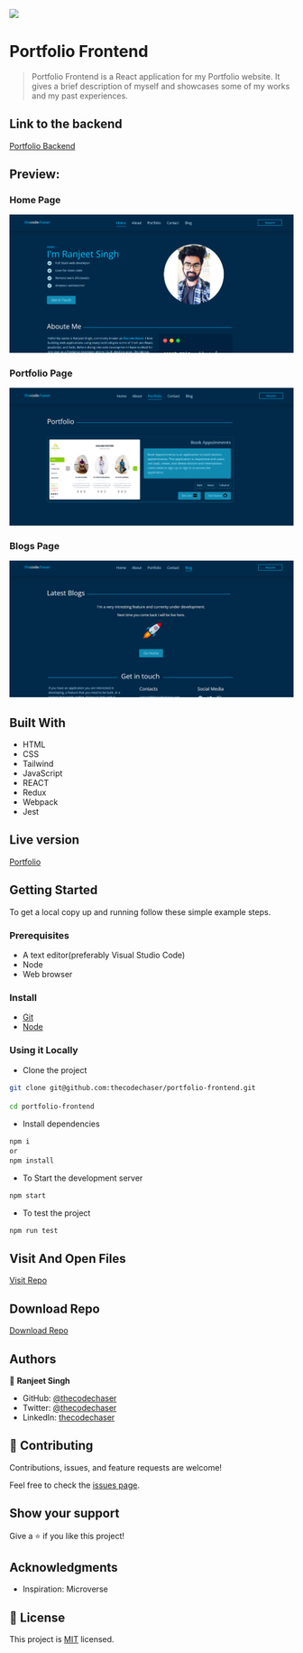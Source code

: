 ![](https://img.shields.io/badge/thecodechaser-blueviolet)

# Portfolio Frontend

> Portfolio Frontend is a React application for my Portfolio website. It gives a brief description of myself and showcases some of my works and my past experiences.

## Link to the backend

[Portfolio Backend]()

## Preview:

### Home Page

![screenshot](./src/assets/images/previews/preview1.png)

### Portfolio Page

![screenshot](./src/assets/images/previews/preview2.png)

### Blogs Page

![screenshot](./src/assets/images/previews/preview3.png)

## Built With

- HTML
- CSS
- Tailwind
- JavaScript
- REACT
- Redux
- Webpack
- Jest

## Live version

[Portfolio](https://thecodechaser.com/)

## Getting Started

To get a local copy up and running follow these simple example steps.

### Prerequisites
- A text editor(preferably Visual Studio Code)
- Node
- Web browser

### Install
- [Git](https://git-scm.com/downloads)
- [Node](https://nodejs.org/en/download/)

### Using it Locally

- Clone the project

```bash 
git clone git@github.com:thecodechaser/portfolio-frontend.git

cd portfolio-frontend
```

- Install dependencies

```bash
npm i 
or
npm install
```
- To Start the development server
```bash
npm start
```

- To test the project
```bash
npm run test
```


## Visit And Open Files

[Visit Repo](https://github.com/thecodechaser/portfolio-frontend)

## Download Repo

[Download Repo](https://github.com/thecodechaser/portfolio-frontend/archive/refs/heads/dev.zip)

## Authors

👤 **Ranjeet Singh**

- GitHub: [@thecodechaser](https://github.com/thecodechaser)
- Twitter: [@thecodechaser](https://twitter.com/thecodechaser)
- LinkedIn: [thecodechaser](https://linkedin.com/in/thecodechaser)

## 🤝 Contributing

Contributions, issues, and feature requests are welcome!

Feel free to check the [issues page](https://github.com/thecodechaser/portfolio-frontend/issues).

## Show your support

Give a ⭐️ if you like this project!

## Acknowledgments

- Inspiration: Microverse

## 📝 License

This project is [MIT](./LICENSE.md) licensed.
